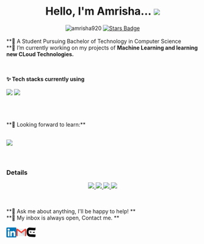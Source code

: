 
<div align="center">
 <h1> Hello, I'm Amrisha... <img src="https://media.giphy.com/media/hvRJCLFzcasrR4ia7z/giphy.gif" width="35px"></h1>
</div>
<div align="center">
 <img src=https://komarev.com/ghpvc/?username=amrisha920 alt=amrisha920>
 <a href="https://github.com/amrisha920/amrisha920/stargazers"><img src="https://img.shields.io/github/stars/amrisha920" alt="Stars Badge"/></a>
</div>
<br>
**💬 A Student Pursuing Bachelor of Technology in Computer Science <br>
**🔭 I’m currently working on my projects of  <b>Machine Learning and learning new CLoud Technologies. </b> <br>

<br>
<br>

**✨ Tech stacks currently using** <br>
<br>
<code><a href="https://cloud.google.com/" target="_blank"><img height="50" src="https://www.vectorlogo.zone/logos/google_cloud/google_cloud-ar21.svg"></a></code>
<code><a href="https://aws.amazon.com/" target="_blank"><img height="50" src="https://www.vectorlogo.zone/logos/amazon_aws/amazon_aws-ar21.svg"></a></code>

<br>
<br>
<br>
**🌱 Looking forward to learn:** <br>
<br>

<code><a href="https://analytics.google.com/" target="_blank"><img height="50" src="https://www.vectorlogo.zone/logos/google_analytics/google_analytics-ar21.svg">
</a></code>
<br>
<br>
<h3>Details</h3>
<p align="center">
  <a href="https://github.com/amrisha920">
    <img src="http://github-profile-summary-cards.vercel.app/api/cards/profile-details?username=amrisha920&theme=transparent" />
  </a>
  <a href="https://github.com/amrisha920">
    <img src="https://github-readme-streak-stats.herokuapp.com/?user=amrisha920&card_width=338&theme=transparent" />
  </a>
  <a href="https://github.com/amrisha920">
    <img src="https://github-readme-stats.vercel.app/api?username=amrisha920&show_icons=true&theme=transparent" />
  </a>
 <a href="https://github.com/amrisha920">
    <img src="https://github-readme-stats.vercel.app/api/top-langs/?username=amrisha920&layout=compact&theme=transparent&langs_count=20" />
  </a>
 
 </p>
<br>
<br>
**💬 Ask me about anything, I'll be happy to help! ** <br>
**💬 My inbox is always open, Contact me. **
<br>
<br> 
  <a href="https://www.linkedin.com/in/amrisha-rawat-8b3463226" target="_blank">
   <img align="left" alt="Amrisha | Linkedin" width="26px" src="https://github.com/amrisha920/amrisha920/blob/main/Linkedin.svg" />
  </a>
  <a href="mailto:amrisha461@gmail.com" target="_blank">
    <img align="left" alt="Amrisha | Gmail" width="26px" src="https://github.com/amrisha920/amrisha920/blob/main/Gmail.svg" />
  </a>

   <a href="https://profile.codingninjas.com/f7d00495-fee9-47e2-8147-a87dbfed19c2" target="_blank">
    <img align="left" alt="Amrisha | CodingNinjas" width="25px" src="https://github.com/amrisha920/amrisha920/blob/main/coding-ninjas.svg" />
  </a>
  


